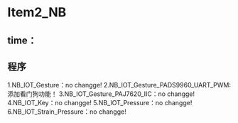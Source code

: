 # Item2_NB
## time：
## 程序
1.NB_IOT_Gesture：no changge!
2.NB_IOT_Gesture_PADS9960_UART_PWM:
    添加看门狗功能！
3.NB_IOT_Gesture_PAJ7620_IIC：no changge!
4.NB_IOT_Key：no changge!
5.NB_IOT_Pressure：no changge!
6.NB_IOT_Strain_Pressure：no changge!